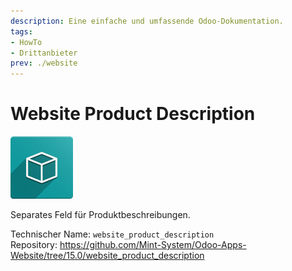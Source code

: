 ```yaml
---
description: Eine einfache und umfassende Odoo-Dokumentation.
tags:
- HowTo
- Drittanbieter
prev: ./website
---
```

# Website Product Description
![icon_oms_box](assets/icon_oms_box.png)

Separates Feld für Produktbeschreibungen.

Technischer Name: `website_product_description`\
Repository: <https://github.com/Mint-System/Odoo-Apps-Website/tree/15.0/website_product_description>

